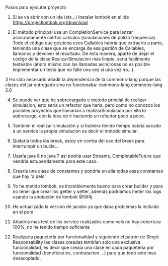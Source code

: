 Pasos para ejecutar proyecto

1. Si se va abrir con un ide (sts...) Instalar lombok en el ide https://projectlombok.org/download

2. El método principal usa un CompletionService para lanzar asincronamente ciertos calculos (simulaciones de poliza frequencia). Todo el código que gestiona esos Callables habria que extraerlo a parte, teniendo una clase que se encarge de esa gestión de Callables, llamarlos y devolver el resultado. De esta manera, aparte de dejar el código de la clase RealizarSimulacion más limpio, seria facilmente testeable (ahora mismo con las llamadas asincronas no es posible implementar un tests que no falle una vez si una vez no...).

3 Ha sido necesario añadir la dependencia de la commons-lang porque las clases del jar entregado sino no funcionaba:
 <dependency>
    <groupId>commons-lang</groupId>
    <artifactId>commons-lang</artifactId>
    <version>2.6</version>
</dependency>

4. Se puede ver que he sobrecargado e metodo princial de realizar simulacion, esto sería un refactor que haría, pero como no conozco los posibles proyectos que llamarían a realizarSimulacion por ello lo sobrecargo, con la idea de ir haciendo un refactor poco a poco.

5. También el realizar simulación y si hubiera tenido tiempo habría sacado a un service la propia simulacion es decir el método simular.

6. Quitaría todos los break, estoy en contra del uso del break para interrumpir un bucle... 

7. Usaría java 8 no java 7 así podría usar Streams, CompletableFuture que vendría estupendamente para este caso. 

8. Crearía una clase de constantes y pondría en ella todas esas constantes que hay 'a pelo'

9. Yo he metido lombok, es increiblemente bueno para crear builder y para no tener que crear los getter y setter, además podriamos meter los logs usando la anotación de lombok @Slf4j

10. He actualizado la version de jacobo ya que daba problemas la incluida en el pom

11. Añadiría mas test de los service realizados como veís no hay cobertura 100%, no he tenido tiempo suficiente

12. Realizaría paquetería por funcionalidad y siguiendo el patrón de Single Responsability las clases creadas tendrían solo una exclusiva funcionalidad, es decir que creaía una clase en cada paquetería por funcionalidad (beneficiarios, contratacion. ..) para que todo este mas desacoplado.
